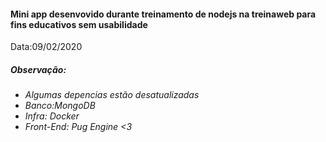 <h4> Mini app desenvovido durante treinamento de nodejs na treinaweb para  fins educativos sem usabilidade </h4>
Data:09/02/2020
<em/>


<h5>Observação:</h5>
<ul>
  <li> Algumas depencias estão desatualizadas </li>
  <li> Banco:MongoDB </li>
  <li> Infra: Docker </li>
  <li> Front-End: Pug Engine <3 </li>
</ul>
